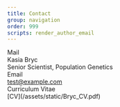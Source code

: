 ```yaml
---
title: Contact
group: navigation
order: 999
scripts: render_author_email
---
```

<div class="title">Mail</div>
Kasia Bryc<br/>
Senior Scientist, Population Genetics<br/>

<div class="title">Email</div>
<a id="email" href="#!">test@example.com</a>

<div class="title">Curriculum Vitae</div>
[CV](/assets/static/Bryc_CV.pdf)
